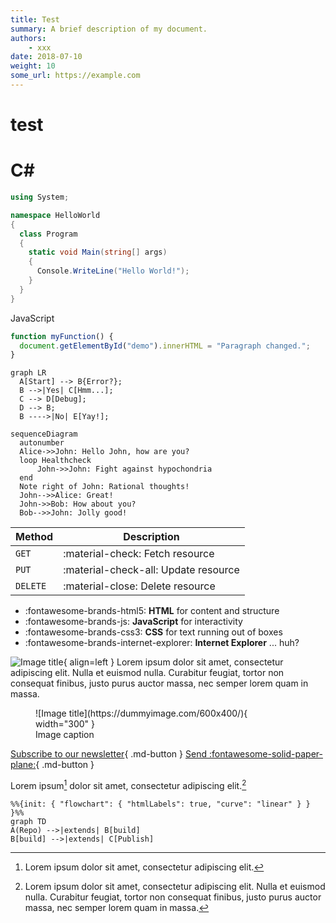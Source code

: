 ```yaml
---
title: Test
summary: A brief description of my document.
authors:
    - xxx
date: 2018-07-10
weight: 10
some_url: https://example.com
---
```

# test

# C#

```c#
using System;

namespace HelloWorld
{
  class Program
  {
    static void Main(string[] args)
    {
      Console.WriteLine("Hello World!");  
    }
  }
}

```

JavaScript

```js
function myFunction() {
  document.getElementById("demo").innerHTML = "Paragraph changed.";
}
```

```mermaid
graph LR
  A[Start] --> B{Error?};
  B -->|Yes| C[Hmm...];
  C --> D[Debug];
  D --> B;
  B ---->|No| E[Yay!];
```

```mermaid
sequenceDiagram
  autonumber
  Alice->>John: Hello John, how are you?
  loop Healthcheck
      John->>John: Fight against hypochondria
  end
  Note right of John: Rational thoughts!
  John-->>Alice: Great!
  John->>Bob: How about you?
  Bob-->>John: Jolly good!
```

| Method     | Description                          |
| ---------- | ------------------------------------ |
| `GET`    | :material-check:     Fetch resource  |
| `PUT`    | :material-check-all: Update resource |
| `DELETE` | :material-close:     Delete resource |

<div class="grid cards" markdown>

- :fontawesome-brands-html5: __HTML__ for content and structure
- :fontawesome-brands-js: __JavaScript__ for interactivity
- :fontawesome-brands-css3: __CSS__ for text running out of boxes
- :fontawesome-brands-internet-explorer: __Internet Explorer__ ... huh?

</div>

![Image title](https://dummyimage.com/600x400/eee/aaa){ align=left } Lorem ipsum dolor sit amet, consectetur adipiscing elit. Nulla et euismod nulla. Curabitur feugiat, tortor non consequat finibus, justo purus auctor massa, nec semper lorem quam in massa.

<figure markdown>
  ![Image title](https://dummyimage.com/600x400/){ width="300" }
  <figcaption>Image caption</figcaption>
</figure>

[Subscribe to our newsletter](#){ .md-button }
[Send :fontawesome-solid-paper-plane:](#){ .md-button }

Lorem ipsum[^1] dolor sit amet, consectetur adipiscing elit.[^2]

[^1]: Lorem ipsum dolor sit amet, consectetur adipiscing elit.
    
[^2]: Lorem ipsum dolor sit amet, consectetur adipiscing elit. Nulla et euismod
       nulla. Curabitur feugiat, tortor non consequat finibus, justo purus auctor
       massa, nec semper lorem quam in massa.

```mermaid
%%{init: { "flowchart": { "htmlLabels": true, "curve": "linear" } } }%%
graph TD
A(Repo) -->|extends| B[build]
B[build] -->|extends| C[Publish]

```